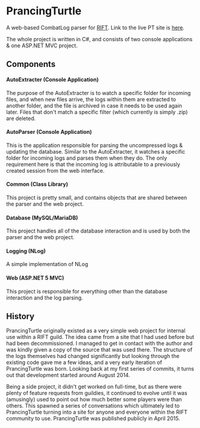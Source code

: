 # PrancingTurtle
A web-based CombatLog parser for [RIFT](http://www.riftgame.com). Link to the live PT site is [here](https://prancingturtle.com/).

The whole project is written in C#, and consists of two console applications & one ASP.NET MVC project.

## Components

#### AutoExtracter (Console Application)
The purpose of the AutoExtracter is to watch a specific folder for incoming files, and when new files arrive, the logs within them are extracted to another folder, and the file is archived in case it needs to be used again later. Files that don't match a specific filter (which currently is simply .zip) are deleted.

#### AutoParser (Console Application)
This is the application responsible for parsing the uncompressed logs & updating the database. Similar to the AutoExtracter, it watches a specific folder for incoming logs and parses them when they do. The only requirement here is that the incoming log is attributable to a previously created session from the web interface.

#### Common (Class Library)
This project is pretty small, and contains objects that are shared between the parser and the web project.

#### Database (MySQL/MariaDB)
This project handles all of the database interaction and is used by both the parser and the web project.

#### Logging (NLog)
A simple implementation of NLog

#### Web (ASP.NET 5 MVC)
This project is responsible for everything other than the database interaction and the log parsing.

## History
PrancingTurtle originally existed as a very simple web project for internal use within a RIFT guild. The idea came from a site that I had used before but had been decommissioned. I managed to get in contact with the author and was kindly given a copy of the source that was used there. The structure of the logs themselves had changed significantly but looking through the existing code gave me a few ideas, and a very early iteration of PrancingTurtle was born. Looking back at my first series of commits, it turns out that development started around August 2014.

Being a side project, it didn't get worked on full-time, but as there were plenty of feature requests from guildies, it continued to evolve until it was (amusingly) used to point out how much better some players were than others. This spawned a series of conversations which ultimately led to PrancingTurtle turning into a site for anyone and everyone within the RIFT community to use. PrancingTurtle was published publicly in April 2015.
